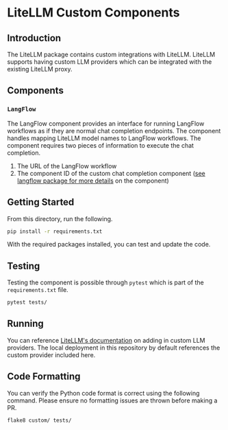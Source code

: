 # LiteLLM Custom Components

## Introduction

The LiteLLM package contains custom integrations with LiteLLM. LiteLLM supports having custom LLM providers which can be integrated with the existing LiteLLM proxy.

## Components

### `LangFlow`

The LangFlow component provides an interface for running LangFlow workflows as if they are normal chat completion endpoints. The component handles mapping LiteLLM model names to LangFlow workflows. The component requires two pieces of information to execute the chat completion.

1. The URL of the LangFlow workflow
2. The component ID of the custom chat completion component ([see langflow package for more details](../langflow/README.md) on the component)

## Getting Started

From this directory, run the following.

```bash
pip install -r requirements.txt
```

With the required packages installed, you can test and update the code.

## Testing

Testing the component is possible through `pytest` which is part of the `requirements.txt` file.

```bash
pytest tests/
```

## Running

You can reference [LiteLLM's documentation](https://docs.litellm.ai/docs/providers/custom_llm_server)  on adding in custom LLM providers. The local deployment in this repository by default references the custom provider included here.

## Code Formatting

You can verify the Python code format is correct using the following command. Please ensure no formatting issues are thrown before making a PR.

```bash
flake8 custom/ tests/
```

